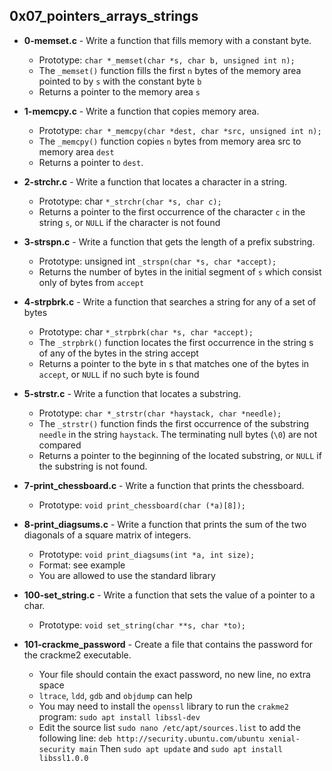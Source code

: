 ## 0x07_pointers_arrays_strings

* **0-memset.c** - Write a function that fills memory with a constant byte.
	* Prototype: ```char *_memset(char *s, char b, unsigned int n);```
	* The ```_memset()``` function fills the first ```n``` bytes of the memory area pointed to by ```s``` with the constant byte ```b```
	* Returns a pointer to the memory area ```s```

* **1-memcpy.c** - Write a function that copies memory area.
	* Prototype: ```char *_memcpy(char *dest, char *src, unsigned int n);```
	* The ```_memcpy()``` function copies ```n``` bytes from memory area src to memory area ```dest```
	* Returns a pointer to ```dest```.

* **2-strchr.c** - Write a function that locates a character in a string.
	* Prototype: char ```*_strchr(char *s, char c);```
	* Returns a pointer to the first occurrence of the character ```c``` in the string ```s```, or ```NULL``` if the character is not found

* **3-strspn.c** - Write a function that gets the length of a prefix substring.
	* Prototype: unsigned int ```_strspn(char *s, char *accept);```
	* Returns the number of bytes in the initial segment of ```s``` which consist only of bytes from ```accept```

* **4-strpbrk.c** - Write a function that searches a string for any of a set of bytes
	* Prototype: char ``` *_strpbrk(char *s, char *accept); ```
	* The ```_strpbrk()``` function locates the first occurrence in the string s of any of the bytes in the string accept
	* Returns a pointer to the byte in s that matches one of the bytes in ```accept```, or ```NULL``` if no such byte is found

* **5-strstr.c** - Write a function that locates a substring.
	* Prototype: ```char *_strstr(char *haystack, char *needle);```
	* The ```_strstr()``` function finds the first occurrence of the substring ```needle``` in the string ```haystack```. The terminating null bytes (```\0```) are not compared
	* Returns a pointer to the beginning of the located substring, or ```NULL``` if the substring is not found.

* **7-print_chessboard.c** - Write a function that prints the chessboard.
	* Prototype: ```void print_chessboard(char (*a)[8]);```

* **8-print_diagsums.c** - Write a function that prints the sum of the two diagonals of a square matrix of integers.
	* Prototype: ```void print_diagsums(int *a, int size);```
	* Format: see example
	* You are allowed to use the standard library

* **100-set_string.c** - Write a function that sets the value of a pointer to a char.
	* Prototype: ```void set_string(char **s, char *to);```

* **101-crackme_password** - Create a file that contains the password for the crackme2 executable.
	* Your file should contain the exact password, no new line, no extra space
	* ```ltrace```, ```ldd```, ```gdb``` and ```objdump``` can help
	* You may need to install the ```openssl``` library to run the ```crakme2``` program: ```sudo apt install libssl-dev```
	* Edit the source list ```sudo nano /etc/apt/sources.list``` to add the following line: ```deb http://security.ubuntu.com/ubuntu xenial-security main``` Then ```sudo apt update``` and ```sudo apt install libssl1.0.0```
